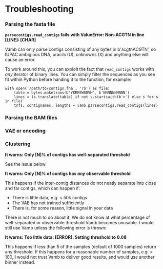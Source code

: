 # Troubleshooting

### Parsing the fasta file
__`parsecontigs.read_contigs` fails with ValueError: Non-ACGTN in line [LINE]: [CHAR]__

Vamb can only parse contigs consisting of any bytes in b'acgtnACGTN', so IUPAC ambigious DNA, uracils (U), unknowns (X) and anything else will cause an error.

To work around this, you can exploit the fact that `read_contigs` works with *any* iterator of binary lines. You can simply filter the sequences as you see fit within Python before handing it to the 
function, for example:

    with open('/path/to/contigs.fna', 'rb') as file:
        table = bytes.maketrans(b'YKRMSWBDVH', b'NNNNNNNNNN')        
        lines = (s.translate(table) if not s.startswith(b'>') else s for s in file)
        tnfs, contignames, lengths = vamb.parsecontigs.read_contigs(lines)


### Parsing the BAM files

### VAE or encoding

### Clustering

__It warns: Only [N]% of contigs has well-separated threshold__

See the issue below

__It warns: Only [N]% of contigs has *any* observable threshold__

This happens if the inter-contig distances do not neatly separate into close and far contigs, which can happen if:

* There is little data, e.g. < 50k contigs
* The VAE has not trained sufficiently
* There is, for some reason, little signal in your data

There is not much to do about it. We do not know at what percentage of well-separated or observable threshold Vamb becomes unusable. I would still use Vamb unless the following error is thrown:

__It warns: Too little data: [ERROR]. Setting threshold to 0.08__

This happens if less than 5 of the samples (default of 1000 samples) return any threshold. If this happens for a reasonable number of samples, e.g. > 100, I would not trust Vamb to deliver good results, 
and would use another binner instead.
